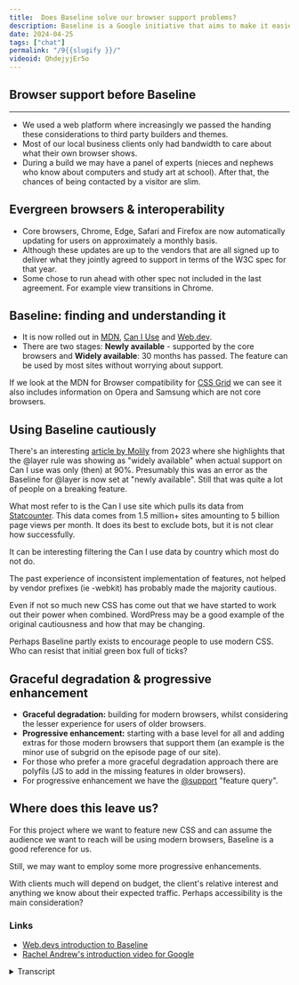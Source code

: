 ```yaml
---
title:  Does Baseline solve our browser support problems?
description: Baseline is a Google initiative that aims to make it easier to understand what might be ready for production.
date: 2024-04-25
tags: ["chat"]
permalink: "/9{{slugify }}/"
videoid: QhdejyjEr5o
---
```


## Browser support before Baseline
-------------------------------

*   We used a web platform where increasingly we passed the handing these considerations to third party builders and themes.
*   Most of our local business clients only had bandwidth to care about what their own browser shows.
*   During a build we may have a panel of experts (nieces and nephews who know about computers and study art at school). After that, the chances of being contacted by a visitor are slim.

Evergreen browsers & interoperability
-------------------------------------

*   Core browsers, Chrome, Edge, Safari and Firefox are now automatically updating for users on approximately a monthly basis.
*   Although these updates are up to the vendors that are all signed up to deliver what they jointly agreed to support in terms of the W3C spec for that year.
*   Some chose to run ahead with other spec not included in the last agreement. For example view transitions in Chrome.

Baseline: finding and understanding it
--------------------------------------

*   It is now rolled out in [MDN](https://developer.mozilla.org/en-US/), [Can I Use](https://caniuse.com/) and [Web.dev](https://web.dev/).
*   There are two stages: **Newly available** \- supported by the core browsers and **Widely available**: 30 months has passed. The feature can be used by most sites without worrying about support.

If we look at the MDN for Browser compatibility for [CSS Grid](https://developer.mozilla.org/en-US/docs/Web/CSS/grid#browser_compatibility) we can see it also includes information on Opera and Samsung which are not core browsers.

Using Baseline cautiously
-------------------------

There's an interesting [article by Molily](https://molily.de/browser-compatibility-baseline/) from 2023 where she highlights that the @layer rule was showing as "widely available" when actual support on Can I use was only (then) at 90%. Presumably this was an error as the Baseline for @layer is now set at "newly available". Still that was quite a lot of people on a breaking feature.

What most refer to is the Can I use site which pulls its data from [Statcounter](https://gs.statcounter.com/). This data comes from 1.5 million+ sites amounting to 5 billion page views per month. It does its best to exclude bots, but it is not clear how successfully.

It can be interesting filtering the Can I use data by country which most do not do.

The past experience of inconsistent implementation of features, not helped by vendor prefixes (ie -webkit) has probably made the majority cautious.

Even if not so much new CSS has come out that we have started to work out their power when combined. WordPress may be a good example of the original cautiousness and how that may be changing.

Perhaps Baseline partly exists to encourage people to use modern CSS. Who can resist that initial green box full of ticks?

Graceful degradation & progressive enhancement
----------------------------------------------

*   **Graceful degradation:** building for modern browsers, whilst considering the lesser experience for users of older browsers.
*   **Progressive enhancement:** starting with a base level for all and adding extras for those modern browsers that support them (an example is the minor use of subgrid on the episode page of our site).
*   For those who prefer a more graceful degradation approach there are polyfils (JS to add in the missing features in older browsers).
*   For progressive enhancement we have the [@support](https://developer.mozilla.org/en-US/docs/Web/CSS/@supports) "feature query".

Where does this leave us?
-------------------------

For this project where we want to feature new CSS and can assume the audience we want to reach will be using modern browsers, Baseline is a good reference for us.

Still, we may want to employ some more progressive enhancements.

With clients much will depend on budget, the client's relative interest and anything we know about their expected traffic. Perhaps accessibility is the main consideration?

### Links

*   [Web.devs introduction to Baseline](https://web.dev/baseline)
*   [Rachel Andrew's introduction video for Google](https://www.youtube.com/watch?v=eZa3BgGaAeA)


<details>
<summary>Transcript</summary>

\[00:00:05\] **Nathan Wrigley:** Welcome to the No Script web show about modern web design, where we look at what we can build today with minimal software dependencies and skills. With so much new CSS spec coming out, it seemed like a good time to have a chat about how we handle browser support. In particular baseline, which is a Google initiative introduced in 2023 that aims to make it easier for developers and other website stakeholders to understand what might be ready for production.

David, after all these years, I don’t think we’ve ever really had a chat on browser support, have we?

\[00:00:39\] **David Waumsley:** No, it’s because, two reasons I think. One is it’s very boring and secondly I think probably ’cause we’re a bit slack when it comes to this thing. we’ve been, actually we’ve put this on the show notes, so you might as well bring those up now, but let’s do it.

Yeah, talking about kind of the past when it comes to this stuff now, it’s come to the forefront. I think now for us, or at least for me, because I’m back into the hand coding and there’s a whole heap of new stuff, that is coming out from the W three C and it’s hard to keep up with what browsers will support it.

So you can go into production. But, previously, for us in a way we may be, I dunno about you, Nathan, but I mean you started obviously with the hand code back in the days where we had IE six or probably even, going from IE five to IE six. Oh

\[00:01:34\] **Nathan Wrigley:** gosh, yeah. Really that far back. Yeah.

\[00:01:38\] **David Waumsley:** more recently, we’ve just handed over, we did hand that responsibility over increasingly to platforms that we would, as WordPress users for both of us.

Then we’d say, okay, the theme will take care of that kind of stuff for us, or the page builder later.

\[00:01:54\] **Nathan Wrigley:** Yeah, I think you’re right. I think if you are a core participant of this chat, if you are really listening to this because you want to learn about modern CSS and HT ML, this stuff will matter.

But I think it’s also quite likely that a lot of the people listening to this will never really have ENC encountered this problem. the expectation is that all the browsers are the same. It doesn’t matter whether you are using Firefox or Chrome. They all do. Broadly the same thing, and it’s got lost that in the midst of time, the browsers really, went in their own direction.

Yeah. And then by the time that the, page builders were rising in ascendancy, certainly in the WordPress scene, a lot of that interoperability had been solved. The browser manufacturers began to talk to themselves, and so both you and I. Just handed over the responsibility of what can a browser do to our page builder tool.

And the assumption being that if it’s built into the page builder, the builders of the page builder will have done the work of checking whether or not the things that they ship are possible. can this actually be displayed? And, yeah. and I’m still very much there. It has been a very long time since I’ve looked at this subject.

So for me, this is. Actually, you said it was quite a boring subject for me. It’s really interesting because I genuinely haven’t looked at this for ages, and yet if you think about it, there’s an awful lot of new stuff coming around and if we don’t know what’s possible, then there’s a, I honestly, I think there’s a significant chance that you’ll ship something which simply won’t work for a proportion of the users out there.

\[00:03:31\] **David Waumsley:** Yeah, it’s, it is been a transition, obviously, when I first did it in the early days, hand coding, then you were always waiting. There’s a wonderful, and I’ve put a link actually on the bottom there to the introduction video by Rachel. Andrew for Google, ’cause she’s a Google employee and she actually talks about the kind of old days where you really always were waiting for a browser to finally die, so you could implement some of the new cool stuff that the later browser supported.

So it’s, it is definitely worth watching that one. But, yeah, my own experience of that really was that I handed over this control slowly. in, WordPress I used to. Have a basically a, theme framework and then built my own CSS, so I had to consider it. Then when I moved to a page builder, it used Bootstrap, which had already done the thought about what it can support as a ma massive popular thing.

So no longer did I have to consider it. So it’s come back to the forefront, not only because I’ve got the responsibility now, but also because so much has changed in the way, that we’ve now got ever. Green browsers that are pumping out monthly new features, and we’ve got so many new features coming out for CSS from the pc.

\[00:04:50\] **Nathan Wrigley:** can I ask you a couple of things around that? Firstly, if you are using tooling, so let’s say for example that you’re using a SaaS product like Wix or Squarespace, or if you’re using a page builder inside a CMS like WordPress, do you think you need to be bothered about this subject or do you think it is a fair assumption still?

To be able to hand that off to the developer?

\[00:05:13\] **David Waumsley:** Yeah, I think, I mean, if we’re doing it professionally, I think it was interesting to me, I won’t mention their name, but one page builder that kind of us up, the one that I was using, had I. Much, lower level of support for older browsers than the one that I had.

And for majority of people, perhaps they’re using it for their own personal projects and it’s not so much a worry, but I did notice that some developers there were caught short because it was ruin in the layouts for certain professional clients that they might need to have. So I think it’s still.

Perhaps important to know. Yeah. this is the big problem, isn’t it? how many old browsers do we need to support, that? and I don’t think this conversation’s ever gonna solve that, but baseline does at least help us know what the majority of the main core browsers will accept.

\[00:06:08\] **Nathan Wrigley:** Yeah. But yeah. but yeah, sorry. the other question that I had was, could you explain what an Evergreen browser

\[00:06:14\] **David Waumsley:** is? Because Yeah, we’re going straight up. We put in our notes here, all of these points in order, but we’re just skipping around, but, oh, sorry about, yeah. So yeah, so really, and this also ties in with something which is’ in the notes, which is this whole thing we talked about before, this idea that the key players, the core browsers, the people behind Chrome or chromium browsers.

Edge, Microsoft Safari and Mozilla with Firefox all kind of got together to agree within their roles in the W three C working groups that they would implement within a year with this interoperability where they would all agree, we’re going to achieve this and we’re going to put this feature into our browsers, all of us.

That’s come along and I’ve forgotten what your question was. No, it was

\[00:07:01\] **Nathan Wrigley:** just an explanation of what an evergreen browser is because I expect that, oh yeah. Most people don’t really even need to know ’cause of the nature of how browsers work in the operating system these days. But when, yes, when we were, beginning our journey, there was no such thing.

So it’s just, a contrast of what that’s meant over the years.

\[00:07:18\] **David Waumsley:** Yeah, that’s it. they do update regularly now. they had a bit of an issue with Safaria because it was tied to the operating system that they couldn’t automatically update. But yes, it used to be a case where well updates as, Rachel Andrew mentions, There was like a two year gap or something between, yeah, I think it was IE six and seven, or was it five and six? Anyway, and that could be what you’re, you are waiting on that one to be able to change and people really, you were waiting on people’s computers to die, wouldn’t you, to Yeah. to get the next browser, because people wouldn’t do it for themselves.

They wouldn’t go out and update themselves unless it was. Automated

\[00:07:55\] **Nathan Wrigley:** and the updating process was a manual process, and like you said, it was a big deal. So I remember when, Firefox three came out. So back in the day when, you know, going from three to four to five to six, that was a big moment. Yeah.

And then Google Chrome came along and I, I. I think it was the first one that kind of enforced auto updating. If you use that browser, it was just going to do it in the background so that when you restarted your computer or you switched chrome off and then restarted it, it would update and there was no hint of you need to do anything.

I. And that was a big moment because suddenly it meant that the browser was always up to date. If you switched your computer on and off or you, closed the browser down. And and I use a variant of Chrome. I use Brave a lot. I. And they have this process of alerting you, I suspect it’s the same in Google’s Chrome.

In the top right hand corner, you get this little button, which this little green button, which says update, and you press that and you wait 10 seconds and the browser restarts. And really it’s services normal almost immediately. But that update button comes very frequently. every few weeks I’m hitting that update button.

So it’s a it, there is a real change over time and that’s meant. A lot of important things that can happen on the internet can now happen more or less instantaneously if the browsers support it.

\[00:09:17\] **David Waumsley:** Yeah, I, it’s interesting really because I’ve not seen many people talk about it because when you think about it, it doesn’t have give the.

browser vendors, a whole lot of control that they can just update what you are going to have. And, some of that might be about taking your data as well, with some of them. And, yeah, that’s

\[00:09:37\] **Nathan Wrigley:** a good point. I can’t remember the last time I updated my browser and it offered me an option to decline something or accept something.

It just happens and it. Honestly, it really is, as you’ll know, it’s 10 seconds you wait, and then it’s back to exactly where you were.

\[00:09:52\] **David Waumsley:** Yeah.

\[00:09:53\] **Nathan Wrigley:** And

\[00:09:53\] **David Waumsley:** it’s good for us. there’s people trying to build web pages. it’s, it’s almost impossible to advance the web and make it look good if, people are gonna stay on that old browsers.

from our point of view, it’s a really, it’s a good thing. But, there is that other side where you think, okay. Allowing that much control to update. Yeah, so

\[00:10:15\] **Nathan Wrigley:** sorry about that. I hijacked the conversation by asking what an Evergreen browser was, and we totally skipped out this bit.

So do you wanna describe baseline? I’m guessing David, right? I’m putting my finger in the air here. I’m gonna bet that a significant proportion of people who listen to this won’t know that this exists. I know that for you it’s terribly important, but I’m guessing that baseline will be a new and interesting thing for them.

\[00:10:41\] **David Waumsley:** I’ve just seen it around and it’s only been around, I think it was May, 2023 that they introduced it. We’ll know from that video someone looks at that, but, and so it, it is pretty new. And the key thing is that they’ve been, I. rolling this out over time. So initially I think it was just on, web dev because it’s, it’s a Google thing, but it’s gone and it’s shown now.

So when there’s a feature, a new CSS feature mentioned on the MDN or on Can I use, which is what I think most people I know as. Go to as the website to see what browser support is for feature. It’s also baseline just now been added to all of these places. And it is, and we didn’t set this up really. We should have done so we, we can see what it looks like.

\[00:11:29\] **Nathan Wrigley:** yeah, I can just give you the URLO. it’s a fairly easy thing to find. The, the URL is just, if you go to web. Dev slash baseline. or you can just go to our show notes, which is, no script show slash nine ’cause this is episode nine and you can find a link to it there, but it just explains what it is.

We could put it on the screen, but it just says who’s involved and what it is. But do you wanna just paraphrase that who’s involved and what it is?

\[00:12:01\] **David Waumsley:** Yeah, I did. I just wanna clear something up on that though. It’s just what I meant is where it’s showing because on all of those documentation, so if you go to, can I use, now you’ve got a little bar on the top that says baseline and the a nice tick.

And if you go to the got it MDN records, so it’s gone to these three platforms. So when you arrive to learn about a new feature that you could use. In your websites, suddenly you’ve got this big best line saying, it’s saying two things. So our film, this baseline comes out and it has two stages, which is newly available, which means that it’s supported by those core browsers.

So in theory, we should be able to put it into that, gives you a tick and we should be able to support it. And then we’ve got the other stage, which is widely available, which is. when 30 months have passed, that’s, as I was reading it, the feature now can be used on most sides without worrying about support.

and usually when it gets to widely available, instead of just featuring the core browsers who have agreed under, The interoperability to implement things. What I’ve noticed, if you go to say the MDN records and look for more details, if you take something like Grid, which has been around for some time, you’ll see that it starts to list other.

where it’s implemented in other browsers, say Samsung and, things. So it’s quite interesting. So it does add onto it, but yeah, so baseline in theory is something where we can say, okay, it’s newly available. There might be some bugs with it somewhere else, but I should be able to use this in production ’cause it’s supported by most of the browsers and if it’s widely available.

In theory, we should be able to say, look at a client. this is what this says. This is measuring this. We should be able to use this.

\[00:14:00\] **Nathan Wrigley:** I was just gonna paraphrase everything that you just said, if that’s all right. the baseline is, essentially it’s a place where you can go and you can judge whether some new feature of, I’m gonna put air quotes around this, the web.

So let’s say, I don’t know, something in CSS or something like that, is. Is widely supported or newly available? actually the language is newly available or widely available. Yes. If it’s newly available, then it’s probably going to be usable. But if you, if it then moves to widely available, then that means that, what did you say, 13 months?

I think that’s right. 30 months has passed and you can more or less go to the bank on the fact that’s gonna be supported in the browsers in question. And they are as follows as of this moment. safari on Mac Os and iOS. Interesting. Firefox on desktop and Android also. Interesting ’cause I don’t know if they have an iOS version, but there you go.

Chrome on desktop. And Android. Again, no mention of iOS there and Edge. But only on desktop. And I do know that they have an Android version and it’s, it’s had millions of downloads. So that’s the rules around which baseline is working. It’s not like a philanthropic endeavor to just make it easy to understand what you can start using with confidence.

\[00:15:24\] **David Waumsley:** I think when you get to widely available, usually the, if you go to can I use where we usually get a sort of percentage, you usually find that’s in the high nineties. Yeah. And really you don’t find anything. I don’t, I think there’s almost next to nothing that’s a feature of CSS that’s fully supported to a hundred percent There’s always some something out of that. There is some, I think this is a great incentive and there’s a good reason behind having this baseline because clearly with evergreen browsers and monthly updates or multiple, updates coming in a month, adding new features in some of them, which won’t be in that project with interoperability.

So Chrome has run ahead with some things, which they, all can, they’re all guaranteed to implement. Certain things they agree on within a year, but after that, it’s up to them. When they do that within that year and what they want to focus on outta the spec, they might jump on something which is in the spec as far as the W three C is concerned, but it’s not part of what they’ve agreed to implement altogether as the core browsers.

So I think when you get to a widely available that it’s probably caught on by other browsers and end up being in the 90%. But there is a. there’s an article which was slightly critical back, last year. it’s from, and I put the link in the show notes there. It’s there. If you scroll down there, it’s an article by someone called Molly Lee, where she was, and it looks like things have been changed a little bit on there, but she was just.

Pointing out that, the at layer role, which is fairly new, was showing widely available as baseline as it’s showing in various places. But when she looked at it using, can I use it was still only supporting the. Supported by about 90% of browsers at that point.

\[00:17:18\] **Nathan Wrigley:** so what we need is a new service which combines baseline with, can I use for abstraction?

We, we can have a graph of does it work in baseline? Does it work in, can I use, yeah. Another layer of abstraction? No. you are basically saying there are people challenging whether or not baseline is actually keeping perfectly up to date right.

\[00:17:41\] **David Waumsley:** Yeah. I think it’s, for one thing it was slightly changed when I saw it, so it seems to have been downgraded.

I’m not quite sure if the article has checked everything correctly or I’ve read it correctly, but it was just interesting that you can, in terms of can I use, get a percentage now most people I know. Have you got the tab there, Nathan? With I on? I have, yeah. Let me, let me, it might be worth talking about this.

Put that one on. Okay. Because before baseline, this is pretty much where, and it still is. If I watch a YouTube video, somebody will probably talk about browser support and go straight here as the place to get the statistics. And we were having a play around earlier as well, What, I don’t see many people mention, but there are some in the, under the settings, a way of being able to pull in, import the data for different areas.

So you did that Nathan earlier? Yeah. Give

\[00:18:30\] **Nathan Wrigley:** me audio listener. But, we’re on the, can I use.com website and the button where you can click to, alter the settings and you can add in. the thing that we did is we added in the UK as. And the United States is, data to show. But also we did play around with, the view mode a little bit as well.

But anyway, the settings are just buried here, right at the top in the, in the

\[00:18:54\] **David Waumsley:** header. Yeah. And we was just in enjoying as two Brits, the facts that, Yeah. Often when we’re looking at support for many of the things that we looked at was slightly higher in the UK than it was in the us.

\[00:19:07\] **Nathan Wrigley:** yeah. It’s an interesting way of pausing it though, isn’t it?

Because, we’re all using the exact same browsers. It’s just the, the cocktail of who’s using what in which country, which leads to those numbers to go up. But we’re looking, you can see at the top here, we put in grid. So we’re able to see for example, that grid support is, the further down this chart that you go, the more recent the version of that browser is.

So here’s Chrome’s latest update and edge and so on. So you can see that basically Chrome. and all the other major browsers have a green light on grid, so that is one thing that we can use. Yeah. But if we were to change grid over to something, a bit more air quotes, again, cutting edge, we might find that it’s a bit more patchy as a few more red spots here and there.

\[00:19:55\] **David Waumsley:** Yeah, and it’s, quite interesting. And what also, what we can see on this, for those who are watching on YouTube, is that the baseline is actually written there. So just above the title, let’s say in CSS grid layout level one, then we have, and that, that’s what baseline’s being used, it’s being represented there in all.

Can I use, so you get a quick. Overview of that’s a widely supported in all major

\[00:20:20\] **Nathan Wrigley:** route. So it’s when we’re looking at, can I use, and we’re, like I said, we’re looking at grid. Is it the fact that this looks like a tick? Is it this tick? Is that icon representative of a tick, because it also feels like it’s a logo, like the

\[00:20:38\] **David Waumsley:** No, it’s a tick.

you’re not set up to do this, but it would be interesting to look at the MDN records and that, so you get a slightly more information in the little tick bar on that one. But, so it looks slightly different, but it’s been added in only quite recently that it didn’t come out with this. It too.

can I use. That’s a

\[00:21:01\] **Nathan Wrigley:** very,

quick way of determining, so if that’s a tick, then we can be confident that baseline at least, is saying that there is what did we call it? It’s widely available in Chrome Edge, safari and Firefox. That’s just, you can take that in one quick hit of the eye. yeah, if you’ve got the little tick.

Yeah, that’s actually really useful, isn’t it? You’d have to delve around in here. You can just see straight away if it’s done.

\[00:21:26\] **David Waumsley:** Okay. Alright. Thank you. One of the interesting things, we said we were gonna look into this and I did for this one, I think it was the article by Molly Lee, that actually made me aware, ’cause I often wondered this.

Where did this statistic, where did they get the data for? Can I use Yeah. Where. it’s, it is stat counter, which I’ve often looked at as well for browser support. yeah, but where do they get it from? that’s the thing now what they say, and there’s a lot of frequently asked questions, which does a good job at answering those kind of questions.

So the. I’ve got them in our show notes. The summary is that the data’s coming from, 1.5 million plus sites, which is amounting to 5 billion page views per month. And that’s what is counting

\[00:22:14\] **Nathan Wrigley:** those. It sounds like a lot, but then if you imagine, the internet as a whole, that’s probably chicken feed.

in terms of the actual amount of sites being browsed and the sites available online, it’s still jaw dropping amounts of data, but I do wonder quite how, quite how accurate that is. And it’d be interesting to drill down into that one time to see which 1.5 million sites. ’cause I suppose that would matter, if it was 1000, 1 million, one point, easy for you to say, Nathan, 1.5 million very reputable sites, well great.

But if it’s 1.5 million, very edge case, weirdy old designs from. Geo, perhaps not.

\[00:23:01\] **David Waumsley:** Exactly. And can you imagine if it was a, say we, we looked like we were doing slightly better in the UK for support on some of the newer features, but what if that’s just the fact that there. Partners that they have in the UK are mostly putting them on tech sites where it’s likely to have people who will have modern browsers more than say something else.

So we were talking earlier, and I was mentioning to you this kind of a, with having a bunch of clients who do counseling and psychotherapy. Wow. And looking at some of their stats wowing. Yeah. That there was such an obvious skew towards Apple product products and particularly the Safari browser. Compared to other sites that I was used to.

So I think it’s something to do with that kind of middle class audience who go for, private psychotherapy who might go for that kind of products. And it’s, so I have to, so regardless of baseline. You still end up coming back to what you might know about. Yeah, I think that’s really inter,

\[00:24:06\] **Nathan Wrigley:** so the demographic of that particular audience, but you can imagine that there’s a whole bunch of audiences where the de demographic skews upwards socioeconomically.

They’re probably gonna have a different relationship with their technology. typically an iPhone is more expensive than an Android phone. And you, and actually you do find that in North America, iOS iPhones dominate the, smartphone market. Whereas if you look at other places like South America, and Africa, it’s typically Android that’s winning that battle by a massive margin.

And then you look at Europe, it’s, it’s. Smorgasbord of countries. It’s a bit of a mixture. some countries it appears that iOS and the default, I think, for many on iOS is just to use safari. And then, other countries will be Android. And so it goes. And so it’s really interesting, A, what devices are they using?

B, what’s the sort of socioeconomic impact of the niche that they’re in? And it will all skew, won’t it? So in the case that you are describing. if it’s like psychotherapy or whatever it is. The assumption there, I think that you were making was that it’s probably those people who are browsing those websites have probably got a little bit of disposable income and so on and so forth.

There’s a high likelihood that they’ll have a modern up-to-date device and so on and so forth. It’s really interesting, the psychology of it all.

\[00:25:30\] **David Waumsley:** Yeah,

I think it is as well. effectively it hasn’t made much difference. A baseline would’ve been enough probably to cover me, right? Most of ’em seem to have a more modern browser, and with interoperability, it’s not been such an issue, but sometimes that might, it did concern me a little bit because there is that issue.

I think typically we’re looking for the last two versions of the core browsers. If they’re, if they’ve been supporting it, then we pretty much feel it’s safe to go ahead with it for main production for most of us. but it did make me concerned where there might be a lot of safari knowing that some of the older iPhones cannot update, their browser, not evergreen because it’s baked into the way that the operating system is.

So I wonder to myself whether that might have an impact, whether, but obviously. I have not seen any issue. Obviously these people who can afford psychotherapy can also afford the latest iPhone. Exactly.

\[00:26:26\] **Nathan Wrigley:** Yeah. It really is interesting. Yeah, yeah. Okay. where should we move next? Then we’ve got this other topic here.

or sorry, did you finish everything about Yeah, I, we baseline

\[00:26:37\] **David Waumsley:** cautiously. Yeah. Yeah, you did mention something again, and I don’t know if it’s in our notes. It’s not because it’s a kind of a side that we had and that was, there’s a gap in my knowledge. You were talking about the fact that there was so many other browsers out there.

\[00:26:49\] **Nathan Wrigley:** Ah, yeah. And

\[00:26:51\] **David Waumsley:** most of them we guess are chromium, so we imagine not knowing much about browsers. This is more investigation to do, Yeah. that they would just automatically get the kind of new CSS features that come with chromium. so no issue. Yeah. That is my assumption,

\[00:27:11\] **Nathan Wrigley:** but I don’t know.

\[00:27:13\] **David Waumsley:** But, and this is what I discovered the other day, but it always interested me that they mentioned as one of the core browsers edge, which is chromium. Yep. So you wonder, why do you need to look at that and measure that one? And I, came up with it only yesterday and I’ll be doing a video on it, on, there’s a new CSS, light and dark.

Where you can actually have your light and dark preferences side by side. And I was looking at support, it’s not supportive very well at the moment, but supported in chromium but not in edge. And I thought, okay, so I don’t know anything any longer because yeah, that’s, that is

\[00:27:46\] **Nathan Wrigley:** interesting because some, you would imagine that core feature would ship out of the chromium project, not only to Google’s Chrome, but to Microsoft’s edge and to any.

Derivative of Chrome. Yeah. But there are lots of derivatives of Chrome. just to mention a few. Now actually, I don’t know that these are derivatives of Chrome, but I’m sure that some of them are. But so for example, do Go, has a browser, there’s a browser called Brave. There’s a browser called Bliss.

It’s a browser called Safari. sorry, not Safari, Vivaldi. It ends in an eye. and they are, as far as I’m aware, they’re all chromium derivatives, but they all have a little twist on the ui. one touts itself as more developer, with developer tools baked into it, one touts itself as a bit more secure.

So it’s stripping out. I dunno. third party cookies or ad networks or things like that. And then there are other ones that I’ve heard of, for example, one called Sidekick. There’s a bunch that you can get on the mobile devices as well. And I don’t know whether they’re adding new things in differently. I.

Or taking away things differently. My assumption was that it was always like UI components or things around the edge of the browser, not the edge of the, I do. so things like the security model and the third party cookie model, but not the presentation layer, not what would be shown on the screen, which is of what, which is what is of interest to us.

I don’t know. But if Edge is doing something different with the light dark, Then something’s going on and let’s hope we don’t go back to the good old days of having to inspect every browser for everything.

\[00:29:28\] **David Waumsley:** Oh boy. there, there is notes on that as well. Funny enough, I did actually test it and it, even though it’s saying on baseline that it’s not supported, in fact it actually was actually, it worked okay in my version, but.

But it, my only rationale behind it and I would love somebody to tell me what’s actually happening. I never bother to read the bug note. So is it something that, it does work natively? There’s something that Edge has done with implemented something else which has broken that particular feature. So that’s maybe why it’s listed as not working when Chrome does work anyway.

So we.

I think baseline has come in and helped in many ways ’cause it gives us something we can talk about where we couldn’t before because we could talk to a client Yes. About okay, we just gotta wait for IE five to die. And and we’re almost there. dear client, we can, looks like. We’re building this, it’s gonna be a few months, we can go ahead with this one.

Now we can’t say the same with monthly updates. We can’t know what version we’re on with any of the browsers. We dunno what’s going on. So baseline at least solves that kind of problem first. At least we can say, look, this is some measure of what is probably production ready based on the, the, core browsers that are out there.

Yeah. Now influential they are.

\[00:30:57\] **Nathan Wrigley:** Yeah.

\[00:30:57\] **David Waumsley:** But we still don’t get away from. What do we do about that? And there’s two approaches in a way to dealing with it anyway, if, no. Some of these are mentioned in, W three C called graceful degradation and Progressive Enhancement. Easy for you to say. I wish it was.

yeah. But they, these are kind of terms that are banded around and they’re Two sides of the same coin, really. So grace, graceful degradation is the approach where you might go at building for the modern browsers whilst considering that there’s a less experience for, older browsers, but not so much caring about that.

And then progressive enhancement is perhaps the more favored way of the people who are much cleverer than me. Of going about things where they start with the base level in the way that they built their websites, and then everything else is seen as a, an enhancement. If this browser supports it, then you know this is going to make the, experience better for all.

I actually did it on this site, on our. Episodes, and I think it’s also some, one of the other pages there was a, I put Subgrid in, which has really got enough support. Okay? And this is something that you can at least add in a certain way. It was just to put a little line between texts and separate a sort of subgrid so things were even, so if your browser didn’t support it well, things would just be a bit uneven, but the content would still be there.

Progressive enhancements a little bit like that where you might run ahead with some of the things that might not be fully supported, knowing that they’re not going to break something. Could I

\[00:32:41\] **Nathan Wrigley:** posit a third option as well, which isn’t, hasn’t got an official title, but it’s non-progressive on enhancement, which basically means you only do the things which you know will work.

So you’ll only implement, and I would imagine for most people, that’s gonna be the default, right? You’re not gonna spend time on a client website where money’s tight, deadlines are tight, building in a bunch of features that a tiny subset will use, but that will, swing up over time. Wouldn’t the enterprise for most people simply be to say, okay, I will.

Just build the things that I know are gonna work. So it’s neither graceful degradation nor progressive enhancement. It’s just whatever I want to call it. It’s just build what we know works. Look at baseline, do that, come back in a year’s time, have another run at it.

\[00:33:33\] **David Waumsley:** Yeah. I would argue that’s probably where the progressive enhancement people start.

Let’s make sure that it works for everybody and then

That’s okay. So then it’s

\[00:33:42\] **Nathan Wrigley:** progressive non enhancement, if you just leave it there. You don’t enhance anything. You just do the bare minimum, if

\[00:33:50\] **David Waumsley:** Yeah. The pro, the progressive enhancements people might not enhance much.

Yeah. Exactly. but yeah, but there are, there always have been because you can see how annoying it is, To go back to the past, I think it was from IE five to IE six, you would wait just to have flipping rounded corners on stuff instead of having to cut out little images and put them round things so they look like you’ve got rounded corners.

We’re really showing

\[00:34:20\] **Nathan Wrigley:** our age, aren’t we? And there were things like transparent PNGs. oh,

\[00:34:24\] **David Waumsley:** yeah. Yeah. So all of that stuff, but we still got similar kind of thing happening for us now. and I think view transitions, which is only in chromium at the moment, which will come to all, but it’s not as far as I understand agreed as part of the interoperability.

you might wanna just run ahead for that because it’s so wonderfully cool. And if. Only it’s gonna happen for the people who’ve got Chrome and it seems to be about 60% people. Okay. The rest of ’em will just not get a lovely transition to their page. They’ll just get a regular transition. So that’s progressive enhancement.

I think at its best where it fails is, where you’ve got a feature, and that’s in the article that was looking at layers that were saying that it had less support but was. Put down as widely available. That’s a breaking feature. So effectively with layers, you’ll put in a bunch of CSS in an area, separate to where your main CSS is.

So those browsers who can’t read it. Suddenly won’t have that styling that you’ve put in there. So you really need to be quite smart about using that as a progressive enhancement. Yeah, it’s more of a breakable, thing.

\[00:35:34\] **Nathan Wrigley:** It, interesting what came out of that little paragraph that you said there, the last minute or so is, I guess the progressive enhancement is all about the things which are.

Cool, for want of a better word, the things which really are transformational, you might put the time in because, having rounded corners, as we said, or a transparent image as we said, that was groundbreaking, significantly better. It, the whole experience, just everything looked better.

And the same would be true here. You’re not gonna do those really weirdy edge cases, things that don’t really do a lot for your project, but the ones where. It’s transformational. It will take for those users who can enjoy that progressive enhancement, it will take it from a, a mere experience to, oh gosh, that’s significantly better.

Maybe that’s where you, maybe that’s where you put your time. You just judge what is significant, what will have the most impact, and work on those.

\[00:36:31\] **David Waumsley:** Yeah, I think the graceful degradation approach is the sort of, you you’re just gonna give for the best because you’re not, it’s about the time, isn’t it?

With the new CSS functions, rounding corners, you know how painful that was to try and cut out images. Yeah. And then position them around something to create that, when you could just do it with a line of CSS with border radius, you know, so that, you might just say, okay. I’m gonna go for that.

I’m gonna go for the latest and graceful degradation will be that they won’t get any rounded corners, It doesn’t matter. Doesn’t matter. But I want people to have the best stuff that’s out there. So cost comes into this. I think this is such a big topic, isn’t it? Yeah. But there are two.

I did put in the notes there two things that I suppose. go with the approaches, at least my interpretation. And that is that for those who might prefer a more graceful degradation approach, there’s polyfills, which is Yeah. JavaScript really, which will just, mock up the missing.

features that are in older browsers, so you can get away with that, can’t you? So something’s coming in, it’s coming to W three C. You want that stuff now. You don’t want to do the alternative way of doing it. You stick it in and you find a polyfil and you use that. It doesn’t mean that you rely on JavaScript, which.

The progressive enhancement, people go, yeah, you need JavaScript for this CSS thing. So yeah, so it might not suit those. And then the other thing for progressive enhancement, but really long-winded is to use the at support, right? feature query as it’s called. So it’s a kinda like a media query if you like, which will say, within that you’ll say.

At supports, and then you put in the things, and if the browser supports them, it’ll implement them, and if it doesn’t, it’ll ignore them. So that’s a way of being able to progressively enhance.

\[00:38:30\] **Nathan Wrigley:** and just that is actually really nice, isn’t it? The fact that is even a feature. You don’t have to go through some strange way of detecting it.

That’s lovely. you’ve got this option of putting things in this conditional logic basically of, is this supported? Yes. Great. Go for it. If not, then don’t. That’s nice. That’s neat. so what, so where does this is the, is the question By os do you mean os me and you?

\[00:38:57\] **David Waumsley:** Yeah. yeah, I don’t know.

after summarizing this, I don’t, I do like baseline. I think what it is for this project, which we’re doing at the moment, our website, which is part of the show, I think it’s safe, for us to say anything that comes under baseline is good enough for us.

\[00:39:15\] **Nathan Wrigley:** Widely available. Baseline. You going for that?

\[00:39:19\] **David Waumsley:** No, newly. Newly I think as well. Alright. there might be some bugs with it. I think it’s probably, I. that’s my kind of take on it. and I think we will, as I’ve already done one with the subgrid, use some progressive enhancements. Maybe we’ll use this few transitions before it’s in the other, ’cause it’s an experimental website for people who we expect will probably jump onto modern browsers pretty early on.

I think that’s right. But for

\[00:39:46\] **Nathan Wrigley:** clients maybe it’s a different, with this website you can go. You can go wherever you like, can’t you? Because it’s your project. It’s like a pet project. It’s not, yeah. the basis of anybody’s business relying on this or anything. So you can do what you like.

And actually the fact that the subject matter of the website is exactly this gives you license to do anything you like, really go as crazy as uncut, bleeding edge as you wish, but with clients. You, are you gonna be much more, cautious, not implementing things that might work and might not, is it more widely available from baseline?

\[00:40:24\] **David Waumsley:** Yeah, I mean from, as we mentioned, not having to worry about it, it’s been baked into the. Builder that we’ve had, I’ve suddenly had to think about it. So last few clients I have mentioned it, it’s been one of these things that I’ve said to them, by the way, I’m gonna be building this basically with baseline in mind, almost before it came out actually.

but that kind of level of two b browser support on the core ones, the last two versions was enough. And I’ve been saying that to clients unless there’s other reason that’s what I’m going to do. So it won’t support some of these older browsers because I’m feeling that so much new CSS. It’s come out and that evergreen browsers, people will catch up, that it won’t be a good investment for me to hold back and do things a more complicated way.

so yes, I’ve been largely saying that, but of course it’s always gonna depend, doesn’t it? As I say, if you know something about the client’s existing traffic, if it’s a rebuild, then you’ve got some insight as to what they might need to support, which might not be in keeping with what. I would ideally want to do

\[00:41:29\] **Nathan Wrigley:** yeah. I guess time will tell, but it’s, there. It’s there for you to check out. Now you can go and look at baseline. I guess it’s gonna be important if you’re an agency owner or something, you’re gonna have to have a posture on this. You’re gonna have to be explaining to your clients, like David just said, how many versions back in browser, history do you want to go?

And, you’ll be having those conversations. But do you think we’ve done that one? Is the baseline episode done? Okay. That sounds good.

\[00:41:53\] **David Waumsley:** Yeah, I think that. Yeah, it’s, I just think it’s a very nice thing to be able to say to clients to say, we work to this method, rather than have to make it up.

You can say. Here we run to baseline I, yeah. Oh,

\[00:42:07\] **Nathan Wrigley:** neat. Yeah. That’s a neat way of just pausing it, isn’t it? And then you can just give them the documentation. They can go and see. Oh, okay. That kind of offsets the responsibility. You’d have to name the browsers one at a time. It’s just to work with baseline.

\[00:42:19\] **David Waumsley:** Yeah, exactly. It’s like a credential, isn’t it? There’s what you set, and then anything else is over the top, which might be needed by the client, so that, yeah. Yeah. That’s the key.

\[00:42:28\] **Nathan Wrigley:** That was us. That was the no script show. Number nine. If you want to, find all of the bits and pieces that we’ve been showing on the screen, go to the url, no script show slash nine.

You’ll be able to, find the episode there forward slash subscribe. If you wanna subscribe. And if you wanna find us on YouTube, you probably have, already, but it’s youtube.com/at the at symbol. No script show and and subscribe. Smash that bell, whatever it is that successful YouTubers ask you to do, that.

Do a bunch of those things. I don’t know what they are, but, Okay. Are we done David? We are. Thanks. That was a good chat. Yeah. Perfect. Have a nice day. See you later. Yeah, you do. Bye-Bye bye.
</details>